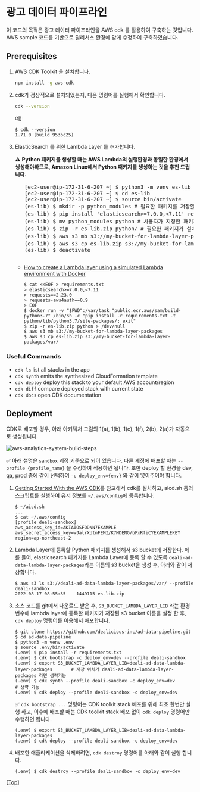 # <a name="top"></a>광고 데이터 파이프라인 

이 코드의 목적은 광고 데이터 파이프라인을 AWS cdk 를 활용하여 구축하는 것입니다. AWS sample 코드를 기반으로 딜리셔스 환경에 맞게 수정하여 구축하였습니다. 

## Prerequisites
1. AWS CDK Toolkit 을 설치합니다.
    ```sh
    npm install -g aws-cdk
    ```
2. cdk가 정상적으로 설치되었는지, 다음 명령어를 실행해서 확인합니다.
    ```sh
    cdk --version
    ```
    예)
    ```shell script
    $ cdk --version
    1.71.0 (build 953bc25)
    ```
3. ElasticSearch 를 위한 Lambda Layer 를 추가합니다.
    
    :warning: **Python 패키지를 생성할 때는 AWS Lambda의 실행환경과 동일한 환경에서 생성해야하므로, Amazon Linux에서 Python 패키지를 생성하는 것을 추천 드립니다.**
      <pre>
      [ec2-user@ip-172-31-6-207 ~] $ python3 -m venv es-lib # virtual environments을 생성함
      [ec2-user@ip-172-31-6-207 ~] $ cd es-lib
      [ec2-user@ip-172-31-6-207 ~] $ source bin/activate
      (es-lib) $ mkdir -p python_modules # 필요한 패키지를 저장할 디렉터리 생성
      (es-lib) $ pip install 'elasticsearch>=7.0.0,<7.11' requests requests-aws4auth -t python_modules # 필요한 패키지를 사용자가 지정한 패키지 디렉터리에 저장함
      (es-lib) $ mv python_modules python # 사용자가 지정한 패키지 디렉터리 이름을 python으로 변경함 (python 디렉터리에 패키지를 설치할 경우 에러가 나기 때문에 다른 이름의 디렉터리에 패키지를 설치 후, 디렉터리 이름을 변경함)
      (es-lib) $ zip -r es-lib.zip python/ # 필요한 패키지가 설치된 디렉터리를 압축함
      (es-lib) $ aws s3 mb s3://my-bucket-for-lambda-layer-packages # 압축한 패키지를 업로드할 s3 bucket을 생성함
      (es-lib) $ aws s3 cp es-lib.zip s3://my-bucket-for-lambda-layer-packages/var/ # 압축한 패키지를 s3에 업로드 한 후, lambda layer에 패키지를 등록할 때, s3 위치를 등록하면 됨
      (es-lib) $ deactivate
      </pre>
    + [How to create a Lambda layer using a simulated Lambda environment with Docker](https://aws.amazon.com/premiumsupport/knowledge-center/lambda-layer-simulated-docker/)
      ```
      $ cat <<EOF > requirements.txt
      > elasticsearch>=7.0.0,<7.11
      > requests==2.23.0
      > requests-aws4auth==0.9
      > EOF
      $ docker run -v "$PWD":/var/task "public.ecr.aws/sam/build-python3.7" /bin/sh -c "pip install -r requirements.txt -t python/lib/python3.7/site-packages/; exit"
      $ zip -r es-lib.zip python > /dev/null
      $ aws s3 mb s3://my-bucket-for-lambda-layer-packages
      $ aws s3 cp es-lib.zip s3://my-bucket-for-lambda-layer-packages/var/
      ```

### Useful Commands
- ```cdk ls``` list all stacks in the app
- ```cdk synth``` emits the synthesized CloudFormation template
- ```cdk deploy``` deploy this stack to your default AWS account/region
- ```cdk diff``` compare deployed stack with current state
- ```cdk docs``` open CDK documentation

## Deployment
CDK로 배포할 경우, 아래 아키텍처 그림의 1(a), 1(b), 1(c), 1(f), 2(b), 2(a)가 자동으로 생성됩니다.

![aws-analytics-system-build-steps](./assets/aws-analytics-system-build-steps.svg)

:white_check_mark: 아래 설명은 `sandbox` 계정 기준으로 되어 있습니다. 다른 계정에 배포할 때는 
`--profile {profile_name}` 을 수정하여 적용하면 됩니다. 또한 deploy 할 환경을 dev, qa, prod 중에 같이 선택하여 `-c deploy_env={env}` 와 같이
넣어주어야 합니다. 

1. [Getting Started With the AWS CDK](https://docs.aws.amazon.com/cdk/latest/guide/getting_started.html)를 참고해서 cdk를 설치하고,
aicd.sh 등의 스크립트를 실행하여 유저 정보를 `~/.aws/config`에 등록합니다.

    ```shell script
    $ ~/aicd.sh
    ...
    $ cat ~/.aws/config
    [profile deali-sandbox]
    aws_access_key_id=AKIAIOSFODNN7EXAMPLE
    aws_secret_access_key=wJalrXUtnFEMI/K7MDENG/bPxRfiCYEXAMPLEKEY
    region=ap-northeast-2
    ```

2. Lambda Layer에 등록할 Python 패키지를 생성해서 s3 bucket에 저장한다.
에를 들어, elasticsearch 패키지를 Lambda Layer에 등록 할 수 있도록 `deali-ad-data-lambda-layer-packages`라는 이름의 s3 bucket을 생성 후, 아래와 같이 저장합니다.

    ```shell script
    $ aws s3 ls s3://deali-ad-data-lambda-layer-packages/var/ --profile deali-sandbox
    2022-08-17 08:55:35    1449115 es-lib.zip
    ```

3. 소스 코드를 git에서 다운로드 받은 후, `S3_BUCKET_LAMBDA_LAYER_LIB` 라는 환경 변수에 lambda layer에 등록할 패키지가 저장된 s3 bucket 이름을
설정 한 후, `cdk deploy` 명령어를 이용해서 배포합니다.

    ```shell script
    $ git clone https://github.com/dealicious-inc/ad-data-pipeline.git
    $ cd ad-data-pipeline
    $ python3 -m venv .env
    $ source .env/bin/activate
    (.env) $ pip install -r requirements.txt
    (.env) $ cdk bootstrap -c deploy_env=dev --profile deali-sandbox
    (.env) $ export S3_BUCKET_LAMBDA_LAYER_LIB=deali-ad-data-lambda-layer-packages       # 저장 위치가 deali-ad-data-lambda-layer-packages 라면 생략가능
    (.env) $ cdk synth --profile deali-sandbox -c deploy_env=dev                         # 생략 가능
    (.env) $ cdk deploy --profile deali-sandbox -c deploy_env=dev
    ```

   :white_check_mark: `cdk bootstrap ...` 명령어는 CDK toolkit stack 배포를 위해 최초 한번만 실행 하고, 이후에 배포할 때는 CDK toolkit stack 배포 없이 `cdk deploy` 명령어만 수행하면 됩니다.

    ```shell script
    (.env) $ export S3_BUCKET_LAMBDA_LAYER_LIB=deali-ad-data-lambda-layer-packages
    (.env) $ cdk deploy --profile deali-sandbox -c deploy_env=dev
    ```

4. 배포한 애플리케이션을 삭제하려면, `cdk destroy` 명령어를 아래와 같이 실행 합니다.
    ```shell script
    (.env) $ cdk destroy --profile deali-sandbox -c deploy_env=dev
    ```

\[[Top](#top)\]

